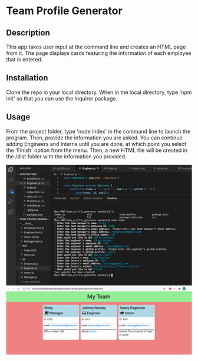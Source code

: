 # Team Profile Generator

## Description

This app takes user input at the command line and creates an HTML page from it. The page displays cards featuring the information of each employee that is entered.

## Installation

Clone the repo in your local directory. When in the local directory, type 'npm init' so that you can use the Inquirer package. 

## Usage

From the project folder, type 'node index' in the command line to launch the program. Then, provide the information you are asked. You can continue adding Engineers and Interns until you are done, at which point you select the 'Finish' option from the menu. Then, a new HTML file will be created in the /dist folder with the information you provided.

<img src ='./team_profile_generator/src/images/firstSS.png'>
<img src ='./team_profile_generator/src/images/secondSS.png'>

